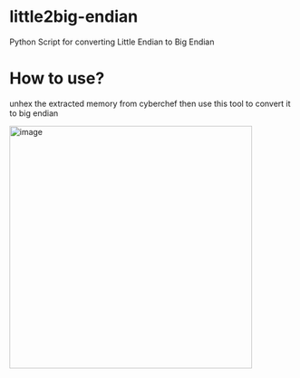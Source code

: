 # little2big-endian
Python Script for converting Little Endian to Big Endian


# How to use?
unhex the extracted memory from cyberchef then use this tool to convert it to big endian




<img width="428" alt="image" src="https://github.com/user-attachments/assets/49cb724f-b9c3-47d4-9f28-396f4621d71d">
